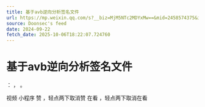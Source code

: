 ```yaml
---
title: 基于avb逆向分析签名文件
url: https://mp.weixin.qq.com/s?__biz=MjM5NTc2MDYxMw==&mid=2458574375&idx=2&sn=2af1f7aea60165bbe1d74d426959d859
source: Doonsec's feed
date: 2024-09-22
fetch_date: 2025-10-06T18:22:07.724760
---
```


# 基于avb逆向分析签名文件

：
，
。

视频
小程序
赞
，轻点两下取消赞
在看
，轻点两下取消在看